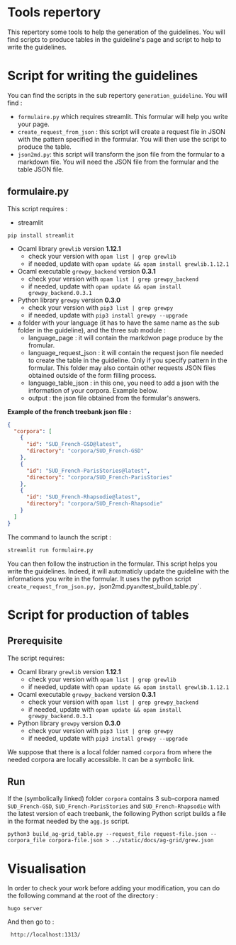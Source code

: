# Tools repertory

This repertory some tools to help the generation of the guidelines. You will find scripts to produce tables in the guideline's page and script to help to write the guidelines.

# Script for writing the guidelines

You can find the scripts in the sub repertory `generation_guideline`. You will find : 
- `formulaire.py` which requires streamlit. This formular will help you write your page.  
- `create_request_from_json` : this script will create a request file in JSON with the pattern specified in the formular. You will then use the script to produce the table.
- `json2md.py`: this script will transform the json file from the formular to a markdown file. You will need the JSON file from the formular and the table JSON file. 

## formulaire.py 

This script requires : 
- streamlit 
```
pip install streamlit
```
- Ocaml library `grewlib` version **1.12.1**
   - check your version with `opam list | grep grewlib`
   - if needed, update with `opam update && opam install grewlib.1.12.1`
- Ocaml executable `grewpy_backend` version **0.3.1**
   - check your version with `opam list | grep grewpy_backend`
   - if needed, update with `opam update && opam install grewpy_backend.0.3.1`
- Python library `grewpy` version **0.3.0**
   - check your version with `pip3 list | grep grewpy`
   - if needed, update with `pip3 install grewpy --upgrade`
- a folder with your language (it has to have the same name as the sub folder in the guideline), and the three sub module :
	- language_page : it will contain the markdwon page produce by the fromular.
	- language_request_json : it will contain the request json file needed to create the table in the guideline. Only if you specify pattern in the formular. This folder may also contain other requests JSON files obtained outside of the form filling process.
	- language_table_json : in this one, you need to add a json with the information of your corpora. Example below.
	- output : the json file obtained from the formular's answers. 

**Example of the french treebank json file :**

```json
{
  "corpora": [
    {
      "id": "SUD_French-GSD@latest",
      "directory": "corpora/SUD_French-GSD"
    },
    {
      "id": "SUD_French-ParisStories@latest",
      "directory": "corpora/SUD_French-ParisStories"
    },
    {
      "id": "SUD_French-Rhapsodie@latest",
      "directory": "corpora/SUD_French-Rhapsodie"
    }
  ]
}

```
The command to launch the script :

```bash
streamlit run formulaire.py
```

You can then follow the instruction in the formular. This script helps you write the guidelines. Indeed, it will automaticly update the guideline  with the informations you write in the formular. It uses the python script `create_request_from_json.py, `json2md.py` and `test_build_table.py`. 



# Script for production of tables

## Prerequisite

The script requires:
 - Ocaml library `grewlib` version **1.12.1**
   - check your version with `opam list | grep grewlib`
   - if needed, update with `opam update && opam install grewlib.1.12.1`
 - Ocaml executable `grewpy_backend` version **0.3.1**
   - check your version with `opam list | grep grewpy_backend`
   - if needed, update with `opam update && opam install grewpy_backend.0.3.1`
 - Python library `grewpy` version **0.3.0**
   - check your version with `pip3 list | grep grewpy`
   - if needed, update with `pip3 install grewpy --upgrade`

We suppose that there is a local folder named `corpora` from where the needed corpora are locally accessible.
It can be a symbolic link.

## Run 

If the (symbolically linked) folder `corpora` contains 3 sub-corpora named `SUD_French-GSD`, `SUD_French-ParisStories` and `SUD_French-Rhapsodie` with the latest version of each treebank, the following Python script builds a file in the format needed by the `agg.js` script.

```
python3 build_ag-grid_table.py --request_file request-file.json --corpora_file corpora-file.json > ../static/docs/ag-grid/grew.json
```
# Visualisation 

In order to check your work before adding your modification, you can do the following command at the root of the directory :

```
hugo server
```

And then go to :

```
 http://localhost:1313/
```